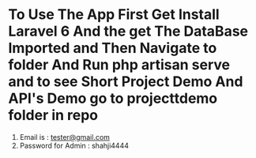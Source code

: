 # To Use The App First Get Install Laravel 6 And the get The DataBase Imported and Then Navigate to folder And Run php artisan serve and to see Short Project Demo And API's Demo go to projecttdemo folder in repo 

1. Email is : tester@gmail.com
2. Password for Admin : shahji4444 